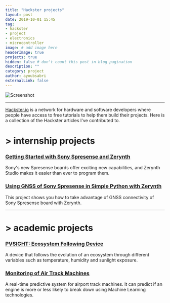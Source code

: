 ```yaml
---
title: "Hackster projects"
layout: post
date: 2019-10-01 15:45
tag:
- hackster
- project
- electronics
- microcontroller
image: # add image here
headerImage: true
projects: true
hidden: false # don't count this post in blog pagination
description: ""
category: project
author: ayoubsabri
externalLink: false
---
```


![Screenshot](https://storage.sbg1.cloud.ovh.net/v1/AUTH_669d7dfced0b44518cb186841d7cbd75/dev_medias/build_hackster.png)

---

[Hackster.io](https://www.hackster.io/) is a network for hardware and software developers where people have access to free tutorials to help them build their projects. Here is a collection of the Hackster articles I've contributed to.

# > internship projects

### [Getting Started with Sony Spresense and Zerynth](https://www.hackster.io/kokkonisd/getting-started-with-sony-spresense-and-zerynth-4e5aab)

Sony's new Spresense boards offer exciting new capabilities, and Zerynth Studio makes it easier than ever to program them.

### [Using GNSS of Sony Spresense in Simple Python with Zerynth](https://www.hackster.io/AyoubSabri/using-gnss-of-sony-spresense-in-simple-python-with-zerynth-389eb7)

This project shows you how to take advantage of GNSS connectivity of Sony Spresense board with Zerynth.

---

# > academic projects

### [PVSIGHT: Ecosystem Following Device](https://www.hackster.io/130751/pvsight-ecosystem-following-device-ab458f)

A device that follows the evolution of an ecosystem through different variables such as temperature, humidity and sunlight exposure.

### [Monitoring of Air Track Machines](https://www.hackster.io/160490/monitoring-of-air-track-machines-3f8b46)

A real-time predictive system for airport track machines. It can predict if an engine is more or less likely to break down using Machine Learning technologies.
